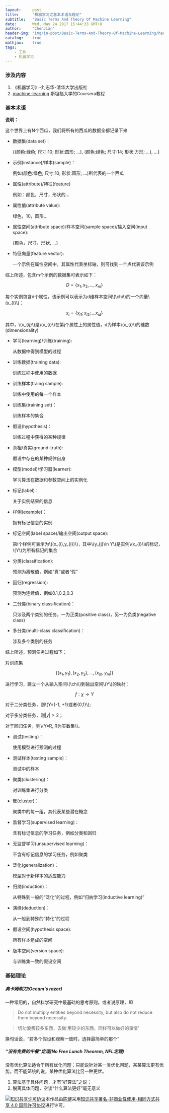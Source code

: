 ```yaml
---
layout:     post
title:      "机器学习之基本术语与理论"
subtitle:   "Basic Terms And Theory Of Machine Learning"
date:       Wed, May 24 2017 15:44:33 GMT+8
author:     "ChenJian"
header-img: "img/in-post/Basic-Terms-And-Theory-Of-Machine-Learning/head_blog.jpg"
catalog:    true
mathjax:    true
tags:
    - 工作
    - 机器学习
---
```



### 涉及内容

1. 《机器学习》-刘志华-清华大学出版社
2. [machine-learning](https://www.coursera.org/learn/machine-learning/home/welcome) 斯坦福大学的Coursera教程

### 基本术语

**说明：**

这个世界上有N个西瓜，我们将所有的西瓜的数据全都记录下来

- 数据集(data set)：
	
	{(颜色:绿色; 尺寸:10; 形状:圆形; ...), (颜色:绿色; 尺寸:14; 形状:方形; ...), ...}
	
- 示例(instance)/样本(sample)：
	
	例如(颜色:绿色; 尺寸:10; 形状:圆形; ...)所代表的一个西瓜
	
- 属性(attribute)/特征(feature)

	例如：颜色，尺寸，形状的...
	
- 属性值(attribute value):

	绿色，10，圆形...
	
- 属性空间(attribute space)/样本空间(sample space)/输入空间(input space):

	{颜色，尺寸，形状, ...}
	
- 特征向量(feature vector):

	一个示例在属性空间中，其属性代表坐标轴，则可找到一个点代表该示例

综上所述，包含m个示例的数据集可表示如下：

$$D=\{x_{1}, x_{2}, ..., x_{m}\}$$

每个实例包含d个属性，该示例可以表示为d维样本空间\\(\chi\\)的一个向量\\(x_{i}\\)：

$$x_{i}=\{x_{i1};x_{i2};...x_{id}\}$$

其中，\\(x_{ij}\\)是\\(x_{i}\\)在第j个属性上的属性值，d为样本\\(x_{i}\\)的维数(dimensionality)

- 学习(learning)/训练(training):
	
	从数据中得到模型的过程
	
- 训练数据(training data):

	训练过程中使用的数据
	
- 训练样本(traing sample):

	训练中使用的每一个样本

- 训练集(training set)：

	训练样本的集合
	
- 假设(hypothesis)：
	
	训练过程中获得的某种规律

- 真相/真实(ground-truth):

	假设中存在的某种规律自身
	
- 模型(model)/学习器(learner):

	学习算法在数据和参数空间上的实例化
	
- 标记(label)：

	关于实例结果的信息

- 样例(example)：

	拥有标记信息的实例
	
- 标记空间(label space)/输出空间(output space):

	第i个样例可表示为\\((x_{i},y_{i})\\)，其中\\(y_{j}\in Y\\)是实例\\(x_{i}\\)的标记，\\(Y\\)为所有标记的集合
	
- 分类(classification):

	预测为离散值，例如“真”或者“假”
	
- 回归(regression):

	预测为连续值，例如0.1,0.2,0.3

- 二分类(binary classification)：

	只涉及两个类别的任务，一为正类(positive class)，另一为负类(negative class)
	
- 多分类(multi-class classification)：

	涉及多个类别的任务
	
综上所述，预测任务过程如下：

对训练集

$$\{(x_{1},y_{1}),(x_{2},y_{2}),...,(x_{m},y_{m})\}$$

进行学习，建立一个从输入空间\\(\chi\\)到输出空间\\(Y\\)的映射：

$$f:\chi \rightarrow Y$$

对于二分类任务，则\\(Y={-1, +1}或者{0,1}\\);

对于多分类任务，则$\lvert y\rvert >2$；

对于回归任务，则\\(Y=R, R为实数集\\)。

- 测试(testing)：

	使用模型进行预测的过程

- 测试样本(testing sample)：

	测试中的样本
	
- 聚类(clustering)：

	对训练集进行分类

- 簇(cluster)：

	聚类中的每一组，其代表某些潜在概念
	
- 监督学习(supervised learning)：

	含有标记信息的学习任务，例如分类和回归
	
- 无监督学习(unsupervised learning)：

	不含有标记信息的学习任务，例如聚类
	
- 泛化(generalization)：

	模型对于新样本的适应能力

- 归纳(induction)：

	从特殊到一般的“泛化”的过程，例如“归纳学习(inductive learning)”
	
- 演绎(deduction)：

	从一般到特殊的“特化”的过程
	
- 假设空间(hypothesis space):

	所有样本组成的空间
	
- 版本空间(version space):

	与训练集一致的假设空间
	
### 基础理论

##### 奥卡姆剃刀(Occam's razor)

一种常用的，自然科学研究中最基础的思考原则，或者说原理，即

> Do not multiply entities beyond necessity, but also do not reduce them beyond necessity.

> 切勿浪费较多东西，去做‘用较少的东西，同样可以做好的事情’

换句话说，“若多个假设和观察一致时，选择最简单的那个”

##### “没有免费的午餐”定理(No Free Lunch Theorem, NFL定理)

没有优化算法适合于所有优化问题：只能说针对某一类优化问题，某某算法更有优势。而不能笼统的说，某种优化算法比另一种更优。

1. 算法基于具体问题，才有“好算法”之说；
2. 脱离具体问题，空谈“什么算法更好”毫无意义

<a rel="license" href="http://creativecommons.org/licenses/by-nc-sa/4.0/"><img alt="知识共享许可协议" style="border-width:0" src="https://i.creativecommons.org/l/by-nc-sa/4.0/88x31.png" /></a>本作品由<a xmlns:cc="http://creativecommons.org/ns#" href="https://o-my-chenjian.com/2017/05/24/Basic-Terms-And-Theory-Of-Machine-Learning/" property="cc:attributionName" rel="cc:attributionURL">陈健</a>采用<a rel="license" href="http://creativecommons.org/licenses/by-nc-sa/4.0/">知识共享署名-非商业性使用-相同方式共享 4.0 国际许可协议</a>进行许可。
	
	
	
	
	
	
	
	
	
	
	
	
	
	
	
	
	
	